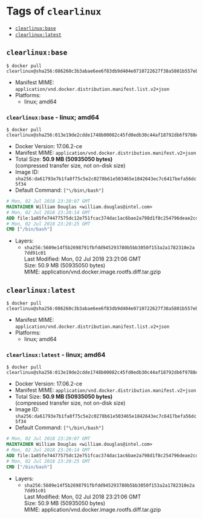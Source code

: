 <!-- THIS FILE IS GENERATED VIA './update-remote.sh' -->

# Tags of `clearlinux`

-	[`clearlinux:base`](#clearlinuxbase)
-	[`clearlinux:latest`](#clearlinuxlatest)

## `clearlinux:base`

```console
$ docker pull clearlinux@sha256:086260c3b3abae6ee6f83db9d404e0710722627f38a5801b557ebfe409cd67e5
```

-	Manifest MIME: `application/vnd.docker.distribution.manifest.list.v2+json`
-	Platforms:
	-	linux; amd64

### `clearlinux:base` - linux; amd64

```console
$ docker pull clearlinux@sha256:013e19de2cdde1748b00082c45fd0edb30c44af18792db6f9788e021ae1269f4
```

-	Docker Version: 17.06.2-ce
-	Manifest MIME: `application/vnd.docker.distribution.manifest.v2+json`
-	Total Size: **50.9 MB (50935050 bytes)**  
	(compressed transfer size, not on-disk size)
-	Image ID: `sha256:da61793e7b1fa8f75c5e2c0278b61e503465e1842643ec7c6417befa56dc5f34`
-	Default Command: `["\/bin\/bash"]`

```dockerfile
# Mon, 02 Jul 2018 23:20:07 GMT
MAINTAINER William Douglas <william.douglas@intel.com>
# Mon, 02 Jul 2018 23:20:14 GMT
ADD file:1a85fe74477575dc12e751fcac374dac1ac6bae2a798d1f8c254796deae2cdec in / 
# Mon, 02 Jul 2018 23:20:25 GMT
CMD ["/bin/bash"]
```

-	Layers:
	-	`sha256:5609e14f5b2698791fbfdd945293780b5bb3050f153a2a1782310e2a7dd91c01`  
		Last Modified: Mon, 02 Jul 2018 23:21:06 GMT  
		Size: 50.9 MB (50935050 bytes)  
		MIME: application/vnd.docker.image.rootfs.diff.tar.gzip

## `clearlinux:latest`

```console
$ docker pull clearlinux@sha256:086260c3b3abae6ee6f83db9d404e0710722627f38a5801b557ebfe409cd67e5
```

-	Manifest MIME: `application/vnd.docker.distribution.manifest.list.v2+json`
-	Platforms:
	-	linux; amd64

### `clearlinux:latest` - linux; amd64

```console
$ docker pull clearlinux@sha256:013e19de2cdde1748b00082c45fd0edb30c44af18792db6f9788e021ae1269f4
```

-	Docker Version: 17.06.2-ce
-	Manifest MIME: `application/vnd.docker.distribution.manifest.v2+json`
-	Total Size: **50.9 MB (50935050 bytes)**  
	(compressed transfer size, not on-disk size)
-	Image ID: `sha256:da61793e7b1fa8f75c5e2c0278b61e503465e1842643ec7c6417befa56dc5f34`
-	Default Command: `["\/bin\/bash"]`

```dockerfile
# Mon, 02 Jul 2018 23:20:07 GMT
MAINTAINER William Douglas <william.douglas@intel.com>
# Mon, 02 Jul 2018 23:20:14 GMT
ADD file:1a85fe74477575dc12e751fcac374dac1ac6bae2a798d1f8c254796deae2cdec in / 
# Mon, 02 Jul 2018 23:20:25 GMT
CMD ["/bin/bash"]
```

-	Layers:
	-	`sha256:5609e14f5b2698791fbfdd945293780b5bb3050f153a2a1782310e2a7dd91c01`  
		Last Modified: Mon, 02 Jul 2018 23:21:06 GMT  
		Size: 50.9 MB (50935050 bytes)  
		MIME: application/vnd.docker.image.rootfs.diff.tar.gzip
